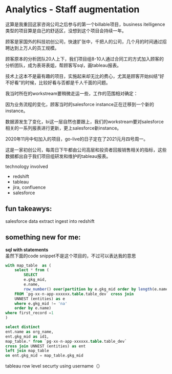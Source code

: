 # Analytics - Staff augmentation
这算是我重回这家咨询公司之后参与的第一个billable项目，business itelligence类型的项目算是自己的舒适区，没想到这个项目会持续一年。

顾客是家国外的科技初创公司，快速扩张中，千把人的公司，几个月的时间通过招聘达到上万人的员工规模。

顾客原本的分析团队20人上下，我们项目组8-10人通过合同工的方式加入顾客的分析团队，成为表哥表姐，帮顾客写sql，画tableau报表。

技术上这本不是最有趣的项目，实施起来却无比的费心，尤其是顾客开始纠结“好不好看”的时候，比较好看与否都是千人千面的问题。


我当时所在的workstream要稍微走运一些，工作的范围相对确定：

因为业务流程的变化，顾客当时的salesforce instance正在迁移到一个新的instance。

数据源发生了变化，bi这一层自然也要跟上，我们的workstream要对salesforce相关的一系列报表进行更新，更上salesforce新instance。

2020年11月中旬加入的项目，go-live的日子定在了2021元月四号周一。

这是一家初创公司，每周日下午都由公司高层和投资者回报销售相关的指标，这些数据都出自于我们项目组研发和维护的tableau报表。


technology involved
- redshift
- tableau
- jira, confluence
- salesforce



## fun takeawys:
salesforce data extract 
ingest into redshift

## something new for me:
**sql with statements**\
虽然下面的code snippet不是这个项目的，不过可以表达我的意思

```sql
with map_table  as (
    select * from (
        SELECT 
        e.gkg_mid, 
        e.name, 
        row_number() over(partition by e.gkg_mid order by length(e.name) desc) as first_record
    FROM `pg-xx-n-app-xxxxxx.table.table_dev` cross join
    UNNEST (entities) as e
    where e.gkg_mid != 'na'  
    order by e.name) 
where first_record =1 
)

select distinct 
ent.name as org_name, 
ent.gkg_mid as id1, 
map_table.* from `pg-xx-n-app-xxxxxx.table.table_dev` 
cross join UNNEST (entities) as ent
left join map_table 
on ent.gkg_mid = map_table.gkg_mid
```

tableau row level securty using username（）

